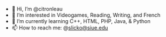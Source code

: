- 👋 Hi, I’m @citronleau
- 👀 I’m interested in Videogames, Reading, Writing, and French
- 🌱 I’m currently learning C++, HTML, PHP, Java, & Python
- 📫 How to reach me: @slicko@siue.edu

<!---
citronleau/citronleau is a ✨ special ✨ repository because its `README.md` (this file) appears on your GitHub profile.
You can click the Preview link to take a look at your changes.
--->
